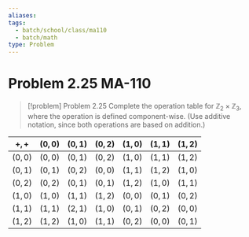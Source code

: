 ```yaml
---
aliases: 
tags:
  - batch/school/class/ma110
  - batch/math
type: Problem
---
```

# Problem 2.25 MA-110
> [!problem] Problem 2.25
> Complete the operation table for $\mathbb{Z}_{2}\times \mathbb{Z}_{3}$, where the operation is defined component-wise. (Use additive notation, since both operations are based on addition.)

| $+,+$ | $(0,0)$ | $(0,1)$ | $(0,2)$ | $(1,0)$ | $(1,1)$ | $(1,2)$ |
| ---------- | ----- | ----- | ----- | ----- | ----- | ----- |
| $(0,0)$      | $(0,0)$ | $(0,1)$ | $(0,2)$ | $(1,0)$ | $(1,1)$ | $(1,2)$ |
| $(0,1)$      | $(0,1)$ | $(0,2)$ | $(0,0)$ | $(1,1)$ | $(1,2)$ | $(1,0)$      |
| $(0,2)$      | $(0,2)$ | $(0,1)$ | $(0,1)$ | $(1,2)$ | $(1,0)$ | $(1,1)$      |
| $(1,0)$      | $(1,0)$ | $(1,1)$ | $(1,2)$ | $(0,0)$ | $(0,1)$ |  $(0,2)$     |
| $(1,1)$      | $(1,1)$ | $(2,1)$ | $(1,0)$ | $(0,1)$ | $(0,2)$ |   $(0,0)$    |
| $(1,2)$      | $(1,2)$ | $(1,0)$ | $(1,1)$ | $(0,2)$ | $(0,0)$ |  $(0,1)$     |
